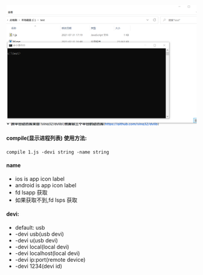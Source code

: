 ![](../gif/compile.webp)

#### compile(显示进程列表) 使用方法:
````
compile 1.js -devi string -name string
````

#### name
- ios is app icon label
- android is app icon label
- fd lsapp 获取
- 如果获取不到,fd lsps 获取

#### devi:
- default: usb
- -devi usb(usb devi)
- -devi u(usb devi)
- -devi local(local devi)
- -devi localhost(local devi)
- -devi ip:port(remote device)
- -devi 1234(devi id)